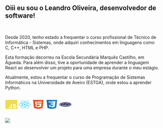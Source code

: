 ﻿
## Oiii eu sou o Leandro Oliveira, desenvolvedor de software!

<div style="display: inline_block"><br>
<p></p>Desde 2020, tenho estado a frequentar o curso profissional de Técnico de Informática - Sistemas, onde adquiri conhecimentos em linguagens como C, C++, HTML e PHP. </p>
<p>Esta formação decorreu na Escola Secundária Marquês Castilho, em Águeda. Para além disso, tive a oportunidade de aprender a linguagem React ao desenvolver um projeto para uma empresa durante o meu estágio. </p><p>Atualmente, estou a frequentar o curso de Programação de Sistemas Informáticos na Universidade de Aveiro (ESTGA), onde estou a aprender Python.</p>
</div>

<div style="display: inline_block"><br>
  <img align="center" alt="Rafa-Js" height="30" width="40" src="https://raw.githubusercontent.com/devicons/devicon/master/icons/javascript/javascript-plain.svg">
  <img align="center" alt="Rafa-React" height="30" width="40" src="https://raw.githubusercontent.com/devicons/devicon/master/icons/react/react-original.svg">
  <img align="center" alt="Rafa-HTML" height="30" width="40" src="https://raw.githubusercontent.com/devicons/devicon/master/icons/html5/html5-original.svg">
  <img align="center" alt="Rafa-CSS" height="30" width="40" src="https://raw.githubusercontent.com/devicons/devicon/master/icons/css3/css3-original.svg">
  <img align="center" alt="Rafa-PHP" height="30" width="40" src="https://raw.githubusercontent.com/devicons/devicon/master/icons/php/php-original.svg">

</div>
  
  ##
 
<div> 
  <a href="https://www.linkedin.com/in/leandro-oliveira-63670720b/" target="_blank"><img src="https://img.shields.io/badge/-LinkedIn-%230077B5?style=for-the-badge&logo=linkedin&logoColor=white" target="_blank"></a> 
  
</div>

